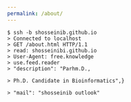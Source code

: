 ```yaml
---
permalink: /about/
---
```


    $ ssh -b shosseinib.github.io
    > Connected to localhost
    > GET /about.html HTTP/1.1
    > read: shosseinibi.github.io
    > User-Agent: free.knowledge
    > use.feed.reader
    > "description": "Parhm.D.,

    > Ph.D. Candidate in Bioinformatics",}

    > "mail": "shosseinib outlook"


